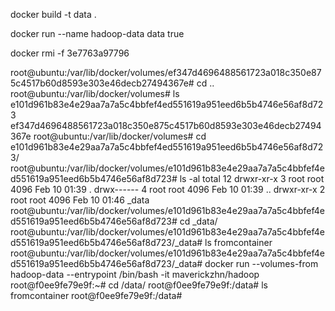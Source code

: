 docker build -t data .



docker run --name hadoop-data data true


docker rmi -f 3e7763a97796



root@ubuntu:/var/lib/docker/volumes/ef347d4696488561723a018c350e875c4517b60d8593e303e46decb27494367e# cd ..
root@ubuntu:/var/lib/docker/volumes# ls
e101d961b83e4e29aa7a7a5c4bbfef4ed551619a951eed6b5b4746e56af8d723
ef347d4696488561723a018c350e875c4517b60d8593e303e46decb27494367e
root@ubuntu:/var/lib/docker/volumes# cd e101d961b83e4e29aa7a7a5c4bbfef4ed551619a951eed6b5b4746e56af8d723/
root@ubuntu:/var/lib/docker/volumes/e101d961b83e4e29aa7a7a5c4bbfef4ed551619a951eed6b5b4746e56af8d723# ls -al
total 12
drwxr-xr-x 3 root root 4096 Feb 10 01:39 .
drwx------ 4 root root 4096 Feb 10 01:39 ..
drwxr-xr-x 2 root root 4096 Feb 10 01:46 _data
root@ubuntu:/var/lib/docker/volumes/e101d961b83e4e29aa7a7a5c4bbfef4ed551619a951eed6b5b4746e56af8d723# cd _data/
root@ubuntu:/var/lib/docker/volumes/e101d961b83e4e29aa7a7a5c4bbfef4ed551619a951eed6b5b4746e56af8d723/_data# ls
fromcontainer
root@ubuntu:/var/lib/docker/volumes/e101d961b83e4e29aa7a7a5c4bbfef4ed551619a951eed6b5b4746e56af8d723/_data# docker run --volumes-from hadoop-data --entrypoint /bin/bash -it maverickzhn/hadoop
root@f0ee9fe79e9f:~# cd /data/
root@f0ee9fe79e9f:/data# ls
fromcontainer
root@f0ee9fe79e9f:/data# 

